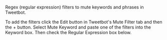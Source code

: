 Regex (regular expression) filters to mute keywords and phrases in Tweetbot.

To add the filters click the Edit button in Tweetbot's Mute Filter tab and then the + button. Select Mute Keyword and paste one of the filters into the Keyword box. Then check the Regular Expression box below.